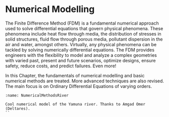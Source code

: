 # Numerical Modelling

The Finite Difference Method (FDM) is a fundamental numerical approach used to solve differential equations that govern physical phenomena. These phenomena include heat flow through media, the distribution of stresses in solid structures, fluid flow through porous media, pollutant dispersion in the air and water, amongst others. Virtually, any physical phenomena can be tackled by solving numerically differential equations. The FDM provides engineers with the flexibility to model and analyze a complex geometries with varied past, present and future scenarios, optimize designs, ensure safety, reduce costs, and predict failures. Even more! 

In this Chapter, the fundamentals of numerical modelling and basic numerical methods are treated. More advanced techniques are also revised. The main focus is on Ordinary Differential Equations of varying orders. 

```{figure} figs/NumericalMethodsRiver.gif
:name: NumericalMethodsRiver

Cool numerical model of the Yamuna river. Thanks to Amgad Omer (Deltares).
``




